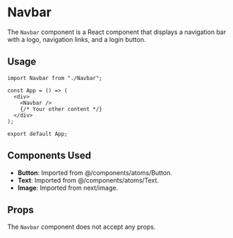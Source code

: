 # Navbar

The `Navbar` component is a React component that displays a navigation bar with a logo, navigation links, and a login button.

## Usage

```tsx
import Navbar from "./Navbar";

const App = () => (
  <div>
    <Navbar />
    {/* Your other content */}
  </div>
);

export default App;
```

## Components Used

- **Button**: Imported from @/components/atoms/Button.
- **Text**: Imported from @/components/atoms/Text.
- **Image**: Imported from next/image.

## Props

The `Navbar` component does not accept any props.
